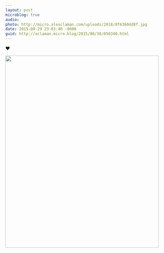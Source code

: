```yaml
---
layout: post
microblog: true
audio: 
photo: http://micro.alexclaman.com/uploads/2018/8f6360dd8f.jpg
date: 2015-08-29 23:03:40 -0600
guid: http://aclaman.micro.blog/2015/08/30/050340.html
---
```

❤️

<img src="http://micro.alexclaman.com/uploads/2018/8f6360dd8f.jpg" width="480" height="600" />
